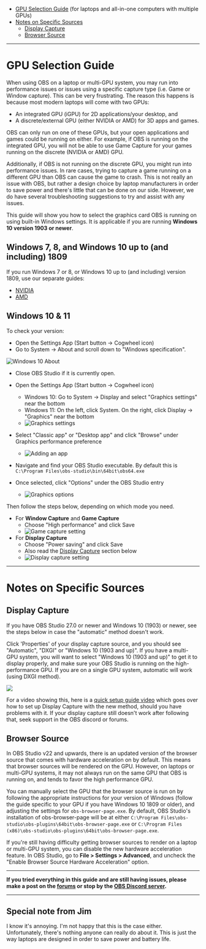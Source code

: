 * [GPU Selection Guide](#gpu-selection-guide) (for laptops and all-in-one computers with multiple GPUs)
* [Notes on Specific Sources](#specific-sources)
    * [Display Capture](#display-capture)
    * [Browser Source](#browser-source)

***

# GPU Selection Guide

When using OBS on a laptop or multi-GPU system, you may run into performance issues or issues using a specific capture type (i.e. Game or Window capture). This can be very frustrating. The reason this happens is because most modern laptops will come with two GPUs:

- An integrated GPU (iGPU) for 2D applications/your desktop, and
- A discrete/external GPU (either NVIDIA or AMD) for 3D apps and games.

OBS can only run on one of these GPUs, but your open applications and games could be running on either. For example, if OBS is running on the integrated GPU, you will not be able to use Game Capture for your games running on the discrete (NVIDIA or AMD) GPU.

Additionally, if OBS is not running on the discrete GPU, you might run into performance issues. In rare cases, trying to capture a game running on a different GPU than OBS can cause the game to crash. This is not really an issue with OBS, but rather a design choice by laptop manufacturers in order to save power and there's little that can be done on our side. However, we do have several troubleshooting suggestions to try and assist with any issues.

This guide will show you how to select the graphics card OBS is running on using built-in Windows settings. It is applicable if you are running **Windows 10 version 1903 or newer**.

## Windows 7, 8, and Windows 10 up to (and including) 1809

If you run Windows 7 or 8, or Windows 10 up to (and including) version 1809, use our separate guides:
- [NVIDIA](Laptop-GPU-Selection-Nvidia)
- [AMD](Laptop-GPU-Selection-Amd)

## Windows 10 & 11

To check your version:
* Open the Settings App (Start button → Cogwheel icon)
* Go to System → About and scroll down to "Windows specification".

![Windows 10 About](https://raw.githubusercontent.com/wiki/obsproject/obs-studio/images/laptop-troubleshooting/win10/06-find-version.png)

* Close OBS Studio if it is currently open.
* Open the Settings App (Start button → Cogwheel icon)
    * Windows 10: Go to System → Display and select "Graphics settings" near the bottom
    * Windows 11: On the left, click System. On the right, click Display → "Graphics" near the bottom
    * ![Graphics settings](https://raw.githubusercontent.com/wiki/obsproject/obs-studio/images/laptop-troubleshooting/win10/01-graphics-settings.png)

* Select "Classic app" or "Desktop app" and click "Browse" under Graphics performance preference
    * ![Adding an app](https://raw.githubusercontent.com/wiki/obsproject/obs-studio/images/laptop-troubleshooting/win10/02-add-application.png)
* Navigate and find your OBS Studio executable. By default this is `C:\Program Files\obs-studio\bin\64bit\obs64.exe`
* Once selected, click "Options" under the OBS Studio entry
    * ![Graphics options](https://raw.githubusercontent.com/wiki/obsproject/obs-studio/images/laptop-troubleshooting/win10/03-open-options.png)

Then follow the steps below, depending on which mode you need.

* For **Window Capture** and **Game Capture**
    * Choose "High performance" and click Save
    * ![Game capture setting](https://raw.githubusercontent.com/wiki/obsproject/obs-studio/images/laptop-troubleshooting/win10/05-high-perf.png)
* For **Display Capture**
    * Choose "Power saving" and click Save
    * Also read the [Display Capture](#display-capture) section below
    * ![Display capture setting](https://raw.githubusercontent.com/wiki/obsproject/obs-studio/images/laptop-troubleshooting/win10/04-power-saving.png)

***

# Notes on Specific Sources

## Display Capture

If you have OBS Studio 27.0 or newer and Windows 10 (1903) or newer, see the steps below in case the "automatic" method doesn't work.

Click 'Properties' of your display capture source, and you should see "Automatic", "DXGI" or "Windows 10 (1903 and up)". If you have a multi-GPU system, you will want to select "Windows 10 (1903 and up)" to get it to display properly, and make sure your OBS Studio is running on the high-performance GPU. If you are on a single GPU system, automatic will work (using DXGI method).

![](https://i.imgur.com/fB4PeDS.png)

For a video showing this, here is a [quick setup guide video](https://www.youtube.com/watch?v=Z77oCZ3lojE) which goes over how to set up Display Capture with the new method, should you have problems with it. If your display capture still doesn't work after following that, seek support in the OBS discord or forums.

## Browser Source

In OBS Studio v22 and upwards, there is an updated version of the browser source that comes with hardware acceleration on by default. This means that browser sources will be rendered on the GPU. However, on laptops or multi-GPU systems, it may not always run on the same GPU that OBS is running on, and tends to favor the high performance GPU.

You can manually select the GPU that the browser source is run on by following the appropriate instructions for your version of Windows (follow the guide specific to your GPU if you have Windows 10 1809 or older), and adjusting the settings for `obs-browser-page.exe`. By default, OBS Studio's installation of obs-browser-page will be at either `C:\Program Files\obs-studio\obs-plugins\64bit\obs-browser-page.exe` or `C:\Program Files (x86)\obs-studio\obs-plugins\64bit\obs-browser-page.exe`.

If you're still having difficulty getting browser sources to render on a laptop or multi-GPU system, you can disable the new hardware acceleration feature. In OBS Studio, go to **File > Settings > Advanced**, and uncheck the "Enable Browser Source Hardware Acceleration" option.

***

**If you tried everything in this guide and are still having issues, please make a post on the [forums](https://obsproject.com/forum) or stop by the [OBS Discord server](https://obsproject.com/discord).**

***

## Special note from Jim
I know it's annoying. I'm not happy that this is the case either. Unfortunately, there's nothing anyone can really do about it. This is just the way laptops are designed in order to save power and battery life.